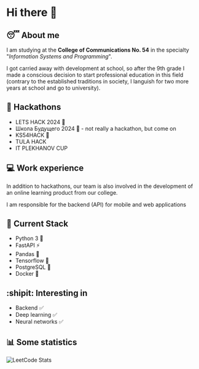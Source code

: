 # Hi there 👋
## :sleeping: About me
I am studying at the **College of Communications No. 54** in the specialty "*Information Systems and Programming*". 

I got carried away with development at school, so after the 9th grade I made a conscious decision to start professional education in this field (contrary to the established traditions in society, I languish for two more years at school and go to university).

## :tada: Hackathons 
- LETS HACK 2024 🥇
- Школа Будущего 2024 🥇 - not really a hackathon, but come on
- KS54HACK 🥇
- TULA HACK
- IT PLEKHANOV CUP

## :computer: Work experience 
In addition to hackathons, our team is also involved in the development of an online learning product from our college. 

I am responsible for the backend (API) for mobile and web applications
## :hammer: Current Stack
- Python 3 :snake:
- FastAPI ⚡
- Pandas :panda_face:
- Tensorflow 🧠
- PostgreSQL 🐘
- Docker :whale2:
  
## :shipit: Interesting in
- Backend :white_check_mark:
- Deep learning :white_check_mark:
- Neural networks :white_check_mark:
## :bar_chart: Some statistics
![LeetCode Stats](https://leetcard.jacoblin.cool/dmaksim?theme=nord&font=ABeeZee&ext=heatmap)
